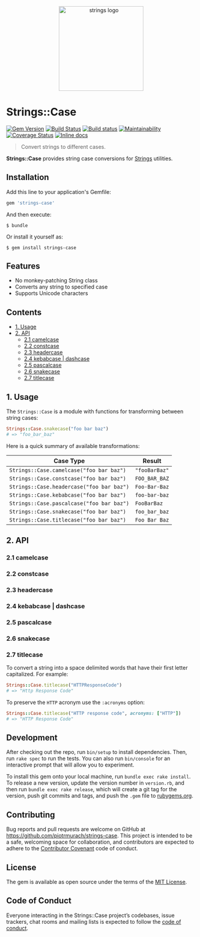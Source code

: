 <div align="center">
  <img width="225" src="https://github.com/piotrmurach/strings/blob/master/assets/strings_logo.png" alt="strings logo" />
</div>

# Strings::Case

[![Gem Version](https://badge.fury.io/rb/strings-case.svg)][gem]
[![Build Status](https://secure.travis-ci.org/piotrmurach/strings-case.svg?branch=master)][travis]
[![Build status](https://ci.appveyor.com/api/projects/status/yr87c96wxp1cw2ep?svg=true)][appveyor]
[![Maintainability](https://api.codeclimate.com/v1/badges/7938258c4af196a19843/maintainability)][codeclimate]
[![Coverage Status](https://coveralls.io/repos/github/piotrmurach/strings-case/badge.svg?branch=master)][coverage]
[![Inline docs](http://inch-ci.org/github/piotrmurach/strings-case.svg?branch=master)][inchpages]

[gem]: http://badge.fury.io/rb/strings-case
[travis]: http://travis-ci.org/piotrmurach/strings-case
[appveyor]: https://ci.appveyor.com/project/piotrmurach/strings-case
[codeclimate]: https://codeclimate.com/github/piotrmurach/strings-case/maintainability
[coverage]: https://coveralls.io/github/piotrmurach/strings-case?branch=master
[inchpages]: http://inch-ci.org/github/piotrmurach/strings-case

> Convert strings to different cases.

**Strings::Case** provides string case conversions for [Strings](https://github.com/piotrmurach/strings) utilities.

## Installation

Add this line to your application's Gemfile:

```ruby
gem 'strings-case'
```

And then execute:

    $ bundle

Or install it yourself as:

    $ gem install strings-case


## Features

* No monkey-patching String class
* Converts any string to specified case
* Supports Unicode characters

## Contents

* [1. Usage](#1-usage)
* [2. API](#2-api)
  * [2.1 camelcase](#21-camelcase)
  * [2.2 constcase](#22-constcase)
  * [2.3 headercase](#23-headercase)
  * [2.4 kebabcase | dashcase](#24-kebabcase-dashcase)
  * [2.5 pascalcase](#25-pascalcase)
  * [2.6 snakecase](#26-snakecase)
  * [2.7 titlecase](#27-titlecase)

## 1. Usage

The `Strings::Case` is a module with functions for transforming between string cases:

```ruby
Strings::Case.snakecase("foo bar baz")
# => "foo_bar_baz"
````

Here is a quick summary of available transformations:

| Case Type | Result |
| --------- | ------- |
| ```Strings::Case.camelcase("foo bar baz")``` | `"fooBarBaz"` |
| ```Strings::Case.constcase("foo bar baz")``` | `FOO_BAR_BAZ` |
| ```Strings::Case.headercase("foo bar baz")``` | `Foo-Bar-Baz` |
| ```Strings::Case.kebabcase("foo bar baz")``` | `foo-bar-baz` |
| ```Strings::Case.pascalcase("foo bar baz")``` | `FooBarBaz` |
| ```Strings::Case.snakecase("foo bar baz")``` | `foo_bar_baz` |
| ```Strings::Case.titlecase("foo bar baz")``` | `Foo Bar Baz` |

## 2. API

### 2.1 camelcase

### 2.2 constcase

### 2.3 headercase

### 2.4 kebabcase | dashcase

### 2.5 pascalcase

### 2.6 snakecase

### 2.7 titlecase

To convert a string into a space delimited words that have their first letter capitalized. For example:

```ruby
Strings::Case.titlecase("HTTPResponseCode")
# => "Http Response Code"
```

To preserve the `HTTP` acronym use the `:acronyms` option:

```ruby
Strings::Case.titlecase("HTTP response code", acronyms: ["HTTP"])
# => "HTTP Response Code"
```

## Development

After checking out the repo, run `bin/setup` to install dependencies. Then, run `rake spec` to run the tests. You can also run `bin/console` for an interactive prompt that will allow you to experiment.

To install this gem onto your local machine, run `bundle exec rake install`. To release a new version, update the version number in `version.rb`, and then run `bundle exec rake release`, which will create a git tag for the version, push git commits and tags, and push the `.gem` file to [rubygems.org](https://rubygems.org).

## Contributing

Bug reports and pull requests are welcome on GitHub at https://github.com/piotrmurach/strings-case. This project is intended to be a safe, welcoming space for collaboration, and contributors are expected to adhere to the [Contributor Covenant](http://contributor-covenant.org) code of conduct.

## License

The gem is available as open source under the terms of the [MIT License](https://opensource.org/licenses/MIT).

## Code of Conduct

Everyone interacting in the Strings::Case project’s codebases, issue trackers, chat rooms and mailing lists is expected to follow the [code of conduct](https://github.com/piotrmurach/strings-case/blob/master/CODE_OF_CONDUCT.md).
